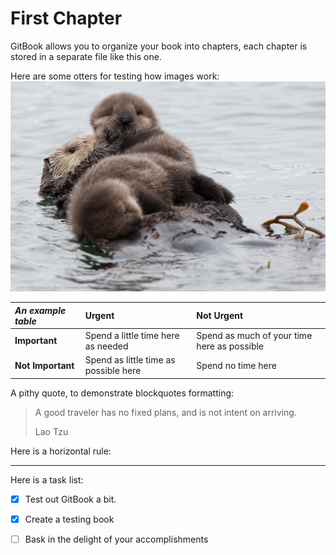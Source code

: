 # First Chapter

GitBook allows you to organize your book into chapters, each chapter is stored in a separate file like this one.

Here are some otters for testing how images work:![](/assets/9139425522_98ff373e33_b.jpg)

| _**An example table**_ | Urgent | Not Urgent |
| :--- | :--- | :--- |
| **Important** | Spend a little time here as needed | Spend as much of your time here as possible |
| **Not Important** | Spend as little time as possible here | Spend no time here |

A pithy quote, to demonstrate blockquotes formatting:

> A good traveler has no fixed plans, and is not intent on arriving.
>
> Lao Tzu

Here is a horizontal rule:

---

Here is a task list:

* [x] Test out GitBook a bit.
* [x] Create a testing book
* [ ] Bask in the delight of your accomplishments



